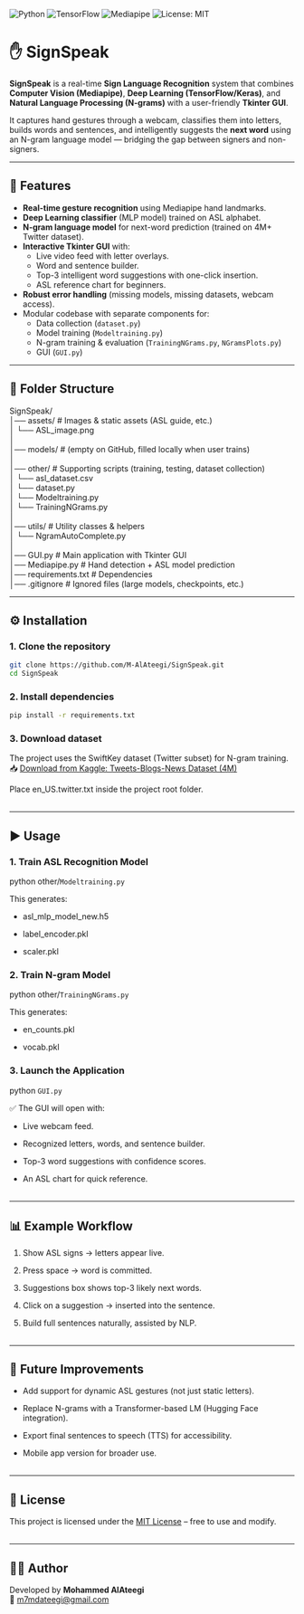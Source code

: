 ![Python](https://img.shields.io/badge/python-3.10-blue.svg)
![TensorFlow](https://img.shields.io/badge/TensorFlow-2.x-orange.svg)
![Mediapipe](https://img.shields.io/badge/Mediapipe-CV-green.svg)
![License: MIT](https://img.shields.io/badge/License-MIT-yellow.svg)

# ✋ SignSpeak

**SignSpeak** is a real-time **Sign Language Recognition** system that combines **Computer Vision (Mediapipe)**, **Deep Learning (TensorFlow/Keras)**, and **Natural Language Processing (N-grams)** with a user-friendly **Tkinter GUI**.  

It captures hand gestures through a webcam, classifies them into letters, builds words and sentences, and intelligently suggests the **next word** using an N-gram language model — bridging the gap between signers and non-signers.

---

## 🚀 Features
- **Real-time gesture recognition** using Mediapipe hand landmarks.  
- **Deep Learning classifier** (MLP model) trained on ASL alphabet.  
- **N-gram language model** for next-word prediction (trained on 4M+ Twitter dataset).  
- **Interactive Tkinter GUI** with:
  - Live video feed with letter overlays.  
  - Word and sentence builder.  
  - Top-3 intelligent word suggestions with one-click insertion.  
  - ASL reference chart for beginners.  
- **Robust error handling** (missing models, missing datasets, webcam access).  
- Modular codebase with separate components for:
  - Data collection (`dataset.py`)  
  - Model training (`Modeltraining.py`)  
  - N-gram training & evaluation (`TrainingNGrams.py`, `NGramsPlots.py`)  
  - GUI (`GUI.py`)  

---

## 📂 Folder Structure
SignSpeak/ <br>
│── assets/ # Images & static assets (ASL guide, etc.) <br>
│ └── ASL_image.png <br>
│ <br>
│── models/ # (empty on GitHub, filled locally when user trains) <br>
│ <br>
│── other/ # Supporting scripts (training, testing, dataset collection) <br>
│ └── asl_dataset.csv <br>
│ └── dataset.py <br>
│ └── Modeltraining.py <br>
│ └── TrainingNGrams.py <br>
│ <br>
│── utils/ # Utility classes & helpers <br>
│ └── NgramAutoComplete.py <br>
│ <br>
│── GUI.py # Main application with Tkinter GUI <br>
│── Mediapipe.py # Hand detection + ASL model prediction <br>
│── requirements.txt # Dependencies <br>
│── .gitignore # Ignored files (large models, checkpoints, etc.) <br>

---

## ⚙️ Installation


### 1. Clone the repository
```bash
git clone https://github.com/M-AlAteegi/SignSpeak.git
cd SignSpeak
```

### 2. Install dependencies
```bash
pip install -r requirements.txt
```

### 3. Download dataset

The project uses the SwiftKey dataset (Twitter subset) for N-gram training. <br> 
📥 [Download from Kaggle: Tweets-Blogs-News Dataset (4M)](https://www.kaggle.com/datasets/crmercado/tweets-blogs-news-swiftkey-dataset-4million?resource=download)

Place en_US.twitter.txt inside the project root folder. <br> <br>

---

## ▶️ Usage
### 1. Train ASL Recognition Model
python other/`Modeltraining.py`


This generates:

- asl_mlp_model_new.h5

- label_encoder.pkl

- scaler.pkl <br>

### 2. Train N-gram Model
python other/`TrainingNGrams.py`


This generates:

- en_counts.pkl

- vocab.pkl <br>

### 3. Launch the Application
python `GUI.py`


✅ The GUI will open with:

- Live webcam feed.

- Recognized letters, words, and sentence builder.

- Top-3 word suggestions with confidence scores.

- An ASL chart for quick reference. <br> <br>

---

## 📊 Example Workflow

1. Show ASL signs → letters appear live.

2. Press space → word is committed.

3. Suggestions box shows top-3 likely next words.

4. Click on a suggestion → inserted into the sentence.

5. Build full sentences naturally, assisted by NLP. <br> <br>

---

## 🔮 Future Improvements

- Add support for dynamic ASL gestures (not just static letters).

- Replace N-grams with a Transformer-based LM (Hugging Face integration).

- Export final sentences to speech (TTS) for accessibility.

- Mobile app version for broader use. <br> <br>

---

## 📜 License <br>
This project is licensed under the [MIT License](LICENSE) – free to use and modify. <br> <br>

---

## 👨‍💻 Author <br>
Developed by **Mohammed AlAteegi** <br>
📧 m7mdateegi@gmail.com
